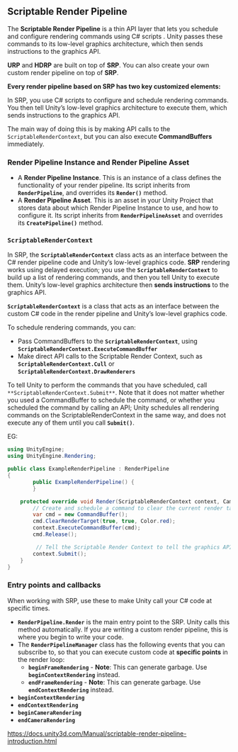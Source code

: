 ## Scriptable Render Pipeline

The **Scriptable Render Pipeline** is a thin API layer that lets you schedule and configure rendering commands using C# scripts
. Unity passes these commands to its low-level graphics architecture, which then sends instructions to the graphics API.

**URP** and **HDRP** are built on top of **SRP**. You can also create your own custom render pipeline on top of **SRP**.

**Every render pipeline based on SRP has two key customized elements:**


In SRP, you use C# scripts to configure and schedule rendering commands. You then tell Unity’s low-level graphics architecture to execute them, which sends instructions to the graphics API.

The main way of doing this is by making API calls to the `ScriptableRenderContext`, but you can also execute **CommandBuffers** immediately.

### Render Pipeline Instance and Render Pipeline Asset
- A **Render Pipeline Instance**. 
  This is an instance of a class defines the functionality of your render pipeline. Its script inherits from **`RenderPipeline`**, and overrides its **`Render()`** method.
- A **Render Pipeline Asset**. This is an asset in your Unity Project that stores data about which Render Pipeline Instance to use, and how to configure it. Its script inherits from **`RenderPipelineAsset`** and overrides its **`CreatePipeline()`** method.


###  `ScriptableRenderContext`
In SRP, the **`ScriptableRenderContext`** class acts as an interface between the C# render pipeline code and Unity’s low-level graphics code. **SRP** rendering works using delayed execution; you use the **`ScriptableRenderContext`** to build up a list of rendering commands, and then you tell Unity to execute them. Unity’s low-level graphics architecture then **sends instructions** to the graphics API.

**`ScriptableRenderContext`** is a class that acts as an interface between the custom C# code in the render pipeline and Unity’s low-level graphics code.

To schedule rendering commands, you can:

- Pass CommandBuffers to the **`ScriptableRenderContext`**, using **`ScriptableRenderContext.ExecuteCommandBuffer`**
- Make direct API calls to the Scriptable Render Context, such as **`ScriptableRenderContext.Cull`** or **`ScriptableRenderContext.DrawRenderers`**

To tell Unity to perform the commands that you have scheduled, call `**ScriptableRenderContext.Submit**`. Note that it does not matter whether you used a CommandBuffer to schedule the command, or whether you scheduled the command by calling an API; Unity schedules all rendering commands on the ScriptableRenderContext in the same way, and does not execute any of them until you call **`Submit()`**.


EG:
```cs
using UnityEngine;
using UnityEngine.Rendering;

public class ExampleRenderPipeline : RenderPipeline
{
        public ExampleRenderPipeline() {
        }

    protected override void Render(ScriptableRenderContext context, Camera[] cameras) {
        // Create and schedule a command to clear the current render target
        var cmd = new CommandBuffer();
        cmd.ClearRenderTarget(true, true, Color.red);
        context.ExecuteCommandBuffer(cmd);
        cmd.Release();

         // Tell the Scriptable Render Context to tell the graphics API to perform the scheduled commands
        context.Submit();
    }
}
```

### Entry points and callbacks
When working with SRP, use these to make Unity call your C# code at specific times.

- **`RenderPipeline.Render`** is the main entry point to the SRP. Unity calls this method automatically. If you are writing a custom render pipeline, this is where you begin to write your code.
- The **`RenderPipelineManager`** class has the following events that you can subscribe to, so that you can execute custom code at **specific points** in the render loop:
  - **`beginFrameRendering`** - **Note**: This can generate garbage. Use **`beginContextRendering`** instead.
  - **`endFrameRendering`** - **Note**: This can generate garbage. Use **`endContextRendering`** instead.
- **`beginContextRendering`**
- **`endContextRendering`**
- **`beginCameraRendering`**
- **`endCameraRendering`**



https://docs.unity3d.com/Manual/scriptable-render-pipeline-introduction.html


